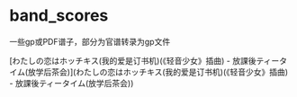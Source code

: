 # band_scores
一些gp或PDF谱子，部分为官谱转录为gp文件

[わたしの恋はホッチキス(我的爱是订书机)(《轻音少女》插曲) - 放課後ティータイム(放学后茶会)](わたしの恋はホッチキス(我的爱是订书机)(《轻音少女》插曲) - 放課後ティータイム(放学后茶会))